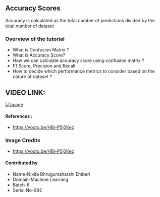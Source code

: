 ## **Accuracy Scores**

Accuracy is calculated as the total number of predictions divided by the total number of dataset

### **Overview of the tutorial**
- What is Confusion Matrix ?
- What is Accuracy Score?
- How we can calculate accuracy score using confusion matrix ?
- F1 Score, Precision and Recall
- How to decide which performance metrics to consider based on the nature of dataset ?

## VIDEO LINK: 
[![image](https://user-images.githubusercontent.com/59737567/138305408-421ad628-8352-4503-a765-f149231c7093.png)](https://drive.google.com/file/d/1VJb5DlUnP1Tzbkk4WDMcrQBdfpWqI9nG/view?usp=sharing)

#### References :
- https://youtu.be/HBi-P5j0Kec
### Image Credits
- https://youtu.be/HBi-P5j0Kec

#### Contributed by
- Name-Nikita Bhrugumaharshi Emberi
- Domain-Machine Learning
- Batch-6
- Serial No-992
